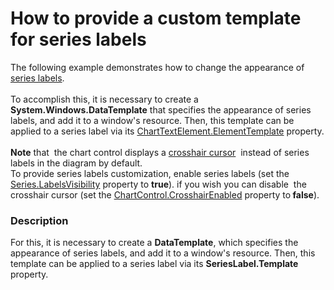 # How to provide a custom template for series labels


<p>The following example demonstrates how to change the appearance of <a href="https://documentation.devexpress.com/#WPF/CustomDocument6341">series labels</a>.<br /><br />To accomplish this, it is necessary to create a <strong>System.Windows.DataTemplate</strong> that specifies the appearance of series labels, and add it to a window's resource. Then, this template can be applied to a series label via its <a href="http://larix/ReferenceBrowserMain_14_2/LoadItem.aspx?Member=P%3aDevExpress.Xpf.Charts.ChartTextElement.ElementTemplate&Template=MemberPropertyTopic">ChartTextElement.ElementTemplate</a> property.<br /><br /><strong>Note</strong> that  the chart control displays a <a href="https://documentation.devexpress.com/#WPF/CustomDocument11974">crosshair cursor</a>  instead of series labels in the diagram by default. <br />To provide series labels customization, enable series labels (set the <a href="https://documentation.devexpress.com/#WPF/DevExpressXpfChartsSeries_LabelsVisibilitytopic">Series.LabelsVisibility</a> property to <strong>true</strong>). if you wish you can disable  the crosshair cursor (set the <a href="https://documentation.devexpress.com/#WPF/DevExpressXpfChartsChartControl_CrosshairEnabledtopic">ChartControl.CrosshairEnabled</a> property to<strong> false</strong>). </p>


<h3>Description</h3>

<p>For this, it is necessary to create a <strong>DataTemplate</strong>, which specifies the appearance of series labels, and add it to a window&#39;s resource. Then, this template can be applied to a series label via its <strong>SeriesLabel.Template</strong> property.</p>

<br/>


